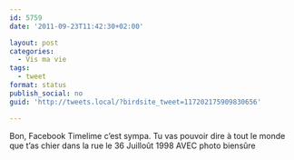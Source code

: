 ```yaml
---
id: 5759
date: '2011-09-23T11:42:30+02:00'

layout: post
categories:
  - Vis ma vie
tags:
  - tweet
format: status
publish_social: no
guid: 'http://tweets.local/?birdsite_tweet=117202175909830656'

---
```


Bon, Facebook Timelime c’est sympa. Tu vas pouvoir dire à tout le monde que t’as chier dans la rue le 36 Juilloût 1998 AVEC photo biensûre